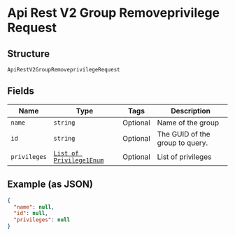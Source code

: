 
# Api Rest V2 Group Removeprivilege Request

## Structure

`ApiRestV2GroupRemoveprivilegeRequest`

## Fields

| Name | Type | Tags | Description |
|  --- | --- | --- | --- |
| `name` | `string` | Optional | Name of the group |
| `id` | `string` | Optional | The GUID of the group to query. |
| `privileges` | [`List of Privilege1Enum`](/doc/models/privilege-1-enum.md) | Optional | List of privileges |

## Example (as JSON)

```json
{
  "name": null,
  "id": null,
  "privileges": null
}
```

